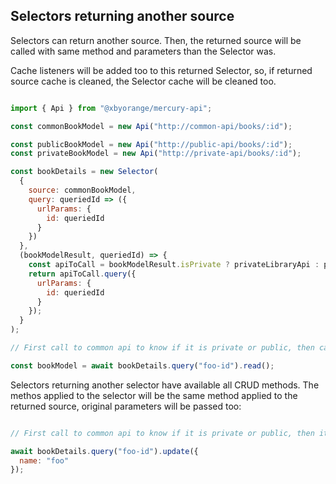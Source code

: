 ## Selectors returning another source

Selectors can return another source. Then, the returned source will be called with same method and parameters than the Selector was.

Cache listeners will be added too to this returned Selector, so, if returned source cache is cleaned, the Selector cache will be cleaned too.

```js

import { Api } from "@xbyorange/mercury-api";

const commonBookModel = new Api("http://common-api/books/:id");

const publicBookModel = new Api("http://public-api/books/:id");
const privateBookModel = new Api("http://private-api/books/:id");

const bookDetails = new Selector(
  {
    source: commonBookModel,
    query: queriedId => ({
      urlParams: {
        id: queriedId
      }
    })
  },
  (bookModelResult, queriedId) => {
    const apiToCall = bookModelResult.isPrivate ? privateLibraryApi : publicLibraryApi;
    return apiToCall.query({
      urlParams: {
        id: queriedId
      }
    });
  }
);

// First call to common api to know if it is private or public, then call to correspondant api.

const bookModel = await bookDetails.query("foo-id").read();

```

Selectors returning another selector have available all CRUD methods. The methos applied to the selector will be the same method applied to the returned source, original parameters will be passed too:

```js

// First call to common api to know if it is private or public, then it will send the update to correspondant api.

await bookDetails.query("foo-id").update({
  name: "foo"
});

```
